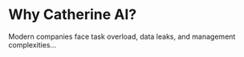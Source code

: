 # Why Catherine AI?

Modern companies face task overload, data leaks, and management complexities...